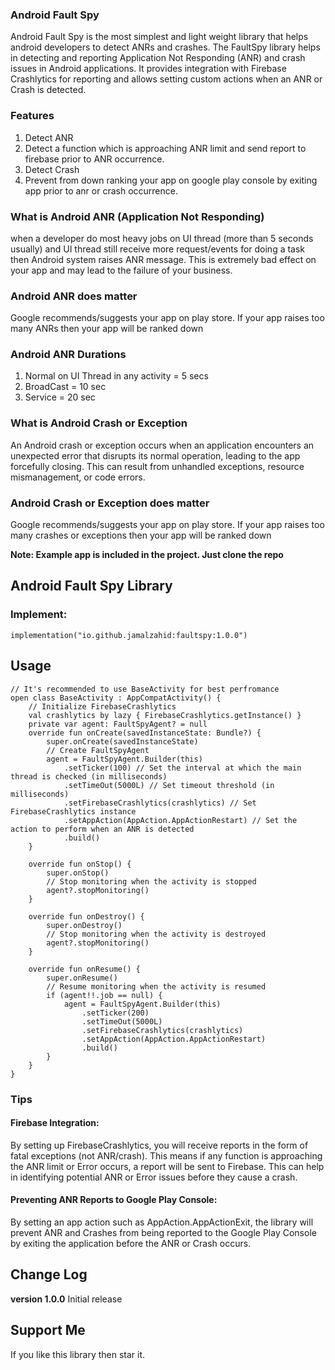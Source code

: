 ### Android Fault Spy
Android Fault Spy is the most simplest and light weight library that helps android developers to detect ANRs and crashes. The FaultSpy library helps in detecting and reporting Application Not Responding (ANR) and crash issues in Android applications. It provides integration with Firebase Crashlytics for reporting and allows setting custom actions when an ANR or Crash is detected.

### Features
1. Detect ANR
2. Detect a function which is approaching ANR limit and send report to firebase prior to ANR occurrence.
3. Detect Crash
4. Prevent from down ranking your app on google play console by exiting app prior to anr or crash occurrence.

### What is Android ANR (Application Not Responding)
when a developer do most heavy jobs on UI thread (more than 5 seconds usually) and UI thread still receive more request/events for doing a task then Android system raises ANR message. This is extremely bad effect on your app and may lead to the failure of your business.
### Android ANR does matter
Google recommends/suggests your app on play store. If your app raises too many ANRs then your app will be ranked down

### Android ANR Durations
1. Normal on UI Thread in any activity = 5 secs
2. BroadCast = 10 sec
3. Service = 20 sec

### What is Android Crash or Exception
An Android crash or exception occurs when an application encounters an unexpected error that disrupts its normal operation, leading to the app forcefully closing. This can result from unhandled exceptions, resource mismanagement, or code errors.
### Android Crash or Exception does matter
Google recommends/suggests your app on play store. If your app raises too many crashes or exceptions then your app will be ranked down



**Note: Example app is included in the project. Just clone the repo**

## Android Fault Spy Library
### Implement:

```
implementation("io.github.jamalzahid:faultspy:1.0.0")
```
## Usage
```
// It's recommended to use BaseActivity for best perfromance 
open class BaseActivity : AppCompatActivity() {
    // Initialize FirebaseCrashlytics
    val crashlytics by lazy { FirebaseCrashlytics.getInstance() }
    private var agent: FaultSpyAgent? = null
    override fun onCreate(savedInstanceState: Bundle?) {
        super.onCreate(savedInstanceState)
        // Create FaultSpyAgent
        agent = FaultSpyAgent.Builder(this)
            .setTicker(100) // Set the interval at which the main thread is checked (in milliseconds)
            .setTimeOut(5000L) // Set timeout threshold (in milliseconds)
            .setFirebaseCrashlytics(crashlytics) // Set FirebaseCrashlytics instance
            .setAppAction(AppAction.AppActionRestart) // Set the action to perform when an ANR is detected
            .build()
    }

    override fun onStop() {
        super.onStop()
        // Stop monitoring when the activity is stopped
        agent?.stopMonitoring()
    }

    override fun onDestroy() {
        super.onDestroy()
        // Stop monitoring when the activity is destroyed
        agent?.stopMonitoring()
    }

    override fun onResume() {
        super.onResume()
        // Resume monitoring when the activity is resumed
        if (agent!!.job == null) {
            agent = FaultSpyAgent.Builder(this)
                .setTicker(200)
                .setTimeOut(5000L)
                .setFirebaseCrashlytics(crashlytics)
                .setAppAction(AppAction.AppActionRestart)
                .build()
        }
    }
}
```

### Tips
#### Firebase Integration:
By setting up FirebaseCrashlytics, you will receive reports in the form of fatal exceptions (not ANR/crash). This means if any function is approaching the ANR limit or Error occurs, a report will be sent to Firebase. This can help in identifying potential ANR or Error issues before they cause a crash.

#### Preventing ANR Reports to Google Play Console:
By setting an app action such as AppAction.AppActionExit, the library will prevent ANR and Crashes from being reported to the Google Play Console by exiting the application before the ANR or Crash occurs.

## Change Log
**version 1.0.0**
Initial release

## Support Me
If you like this library then star it. 

